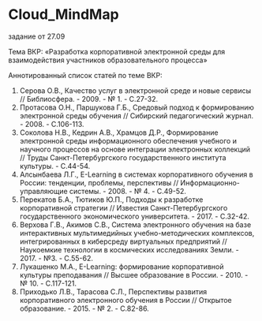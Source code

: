 # Cloud_MindMap
задание от 27.09

Тема ВКР: «Разработка корпоративной электронной среды для взаимодействия участников образовательного процесса»

Аннотированный список статей по теме ВКР:
1. Серова О.В., Качество услуг в электронной среде и новые сервисы // Библиосфера. - 2009. - № 1. - С.27-32.
2. Протасова О.Н., Паршукова Г.Б., Средовый подход к формированию электронной среды обучения // Сибирский педагогический журнал. - 2008. - С.106-113.
3. Соколова Н.В., Кедрин А.В., Храмцов Д.Р., Формирование электронной среды информационного обеспечения учебного и научного процессов на основе интеграции электронных коллекций // Труды Санкт-Петербургского государственного института культуры. - С.44-54.
4. Алсынбаева Л.Г., E-Learning в системах корпоративного обучения в России: тенденции, проблемы, перспективы // Информационно-управляющие системы. - 2008. - № 4. - С.49-52.
5. Перекатов Б.А., Тютиков Ю.П., Подходы к разработке корпоративной стратегии // Известия Санкт-Петербургского государственного экономического университета. - 2017. - С.32-42.
6. Верхова Г.В., Акимов С.В., Система электронного обучения на базе интерактивных мультимедийных учебно-методических комплексов, интегрированных в киберсреду виртуальных предприятий // Наукоемкие технологии в космических исследованиях Земли. - 2017. - №3. - С.55-62.
7. Лукашенко М.А., E-Learning: формирование корпоративной культуры преподавания // Высшее образование в России. - 2010. - № 10. - С.117-121.
8. Приходько Л.В., Тарасова С.Л., Перспективы развития корпоративного электронного обучения в России // Открытое образование. - 2015. - № 2. - С.82-86.

